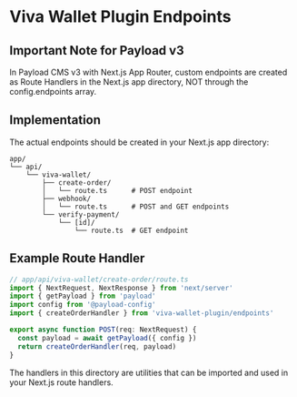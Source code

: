 # Viva Wallet Plugin Endpoints

## Important Note for Payload v3

In Payload CMS v3 with Next.js App Router, custom endpoints are created as Route Handlers in the Next.js app directory, NOT through the config.endpoints array.

## Implementation

The actual endpoints should be created in your Next.js app directory:

```
app/
└── api/
    └── viva-wallet/
        ├── create-order/
        │   └── route.ts      # POST endpoint
        ├── webhook/
        │   └── route.ts      # POST and GET endpoints
        └── verify-payment/
            └── [id]/
                └── route.ts  # GET endpoint
```

## Example Route Handler

```typescript
// app/api/viva-wallet/create-order/route.ts
import { NextRequest, NextResponse } from 'next/server'
import { getPayload } from 'payload'
import config from '@payload-config'
import { createOrderHandler } from 'viva-wallet-plugin/endpoints'

export async function POST(req: NextRequest) {
  const payload = await getPayload({ config })
  return createOrderHandler(req, payload)
}
```

The handlers in this directory are utilities that can be imported and used in your Next.js route handlers.